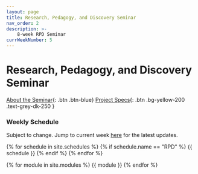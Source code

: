 ```yaml
---
layout: page
title: Research, Pedagogy, and Discovery Seminar
nav_order: 2
description: >-
    8-week RPD Seminar
currWeekNumber: 5
---
```


# Research, Pedagogy, and Discovery Seminar

[About the Seminar]({{site.baseurl}}/rpd_project){: .btn .btn-blue}
[Project Specs]({{site.baseurl}}/rpd_project){: .btn .bg-yellow-200 .text-grey-dk-250 }

### Weekly Schedule
Subject to change. Jump to current week [here](#week-{{page.currWeekNumber}}) for the latest updates.

{% for schedule in site.schedules %}
    {% if schedule.name == "RPD" %}
        {{ schedule }}
    {% endif %}
{% endfor %}

{% for module in site.modules %}
<a name="week-{{module.weekNumber}}"></a>
{{ module }}
{% endfor %}
